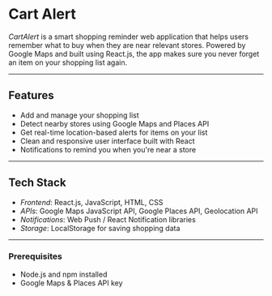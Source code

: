 # Cart Alert

*CartAlert* is a smart shopping reminder web application that helps users remember what to buy when they are near relevant stores. Powered by Google Maps and built using React.js, the app makes sure you never forget an item on your shopping list again.

---

## Features

- Add and manage your shopping list
- Detect nearby stores using Google Maps and Places API
- Get real-time location-based alerts for items on your list
- Clean and responsive user interface built with React
- Notifications to remind you when you're near a store

---

## Tech Stack

- *Frontend*: React.js, JavaScript, HTML, CSS
- *APIs*: Google Maps JavaScript API, Google Places API, Geolocation API
- *Notifications*: Web Push / React Notification libraries
- *Storage*: LocalStorage for saving shopping data

---

### Prerequisites
- Node.js and npm installed
- Google Maps & Places API key
